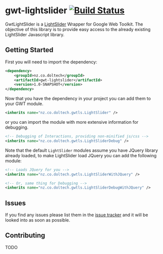 # gwt-lightslider [![Build Status](https://travis-ci.org/BenDol/gwt-lightslider.svg?branch=master)](https://travis-ci.org/BenDol/gwt-lightslider)

GwtLightSlider is a [LightSlider](http://sachinchoolur.github.io/lightslider) Wrapper for Google Web Toolkit. The objective of this library is to provide easy access to the already existing LightSlider Javascript library.

## Getting Started
First you will need to import the dependency:
```xml
<dependency>
    <groupId>nz.co.doltech</groupId>
    <artifactId>gwt-lightslider</artifactId>
    <version>1.0-SNAPSHOT</version>
</dependency>
```

Now that you have the dependency in your project you can add them to your GWT module.
```xml
<inherits name="nz.co.doltech.gwtls.LightSlider" />
```
or you can import the module with more extensive information for debugging.
```xml
<!-- Debugging of Interactions, providing non-minified js/css -->
<inherits name="nz.co.doltech.gwtls.LightSliderDebug" />
```
Note that the default `LightSlider` modules assume you have JQuery library already loaded, to make LightSlider load JQuery you can add the following module:
```xml
<!-- Loads JQuery for you -->
<inherits name="nz.co.doltech.gwtls.LightSliderWithJQuery" />

<!-- Or, same thing for Debugging -->
<inherits name="nz.co.doltech.gwtls.LightSliderDebugWithJQuery" />
```

## Issues
If you find any issues please list them in the [issue tracker](https://github.com/BenDol/gwt-lightslider/issues) and it will be looked into as soon as possible.

## Contributing
TODO
